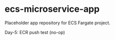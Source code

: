 # ecs-microservice-app
Placeholder app repository for ECS Fargate project.

Day-5: ECR push test (no-op)

<!-- Test commit for CI digest workflow -->
